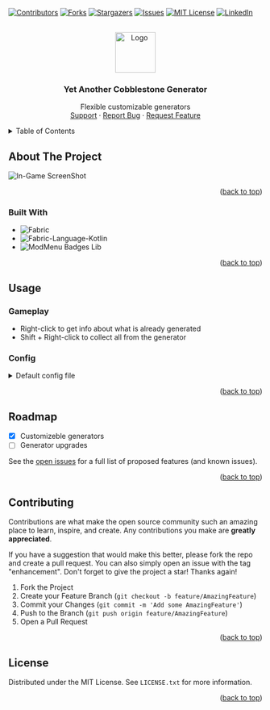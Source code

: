 <a name="readme-top"></a>

[![Contributors][contributors-shield]][contributors-url]
[![Forks][forks-shield]][forks-url]
[![Stargazers][stars-shield]][stars-url]
[![Issues][issues-shield]][issues-url]
[![MIT License][license-shield]][license-url]
[![LinkedIn][linkedin-shield]][linkedin-url]

<br />
<div align="center">
  <a href="https://github.com/syorito-hatsuki/yet-another-cobble">
    <img src="https://github.com/syorito-hatsuki/yet-another-cobble-gen/blob/1.20/src/main/resources/assets/yacg/icon.png" alt="Logo" width="80" height="80">
  </a>

<h3 align="center">Yet Another Cobblestone Generator</h3>

  <p align="center">
    Flexible customizable generators
    <br />
    <a href="https://discord.gg/pbwnMwnUD6">Support</a>
    ·
    <a href="https://github.com/syorito-hatsuki/yet-another-cobble-gen/issues">Report Bug</a>
    ·
    <a href="https://github.com/syorito-hatsuki/yet-another-cobble-gen/issues">Request Feature</a>
  </p>
</div>

<details>
  <summary>Table of Contents</summary>
  <ol>
    <li>
      <a href="#about-the-project">About The Project</a>
      <ul>
        <li><a href="#built-with">Built With</a></li>
      </ul>
    </li>
    <li>
      <a href="#usage">Usage</a>
      <ul>
        <li><a href="#gameplay">Gameplay</a></li>
        <li><a href="#config">Config</a></li>
      </ul>
    </li>
    <li><a href="#roadmap">Roadmap</a></li>
    <li><a href="#contributing">Contributing</a></li>
    <li><a href="#license">License</a></li>
  </ol>
</details>

## About The Project

![In-Game ScreenShot][screenshot]

<p align="right">(<a href="#readme-top">back to top</a>)</p>

### Built With

* ![Fabric][fabric]
* ![Fabric-Language-Kotlin][fabric-language-kotlin]
* ![ModMenu Badges Lib][modmenu-badges-lib]

<p align="right">(<a href="#readme-top">back to top</a>)</p>

## Usage

### Gameplay

* Right-click to get info about what is already generated
* Shift + Right-click to collect all from the generator

### Config

<details>
  <summary>Default config file</summary>
  
  ```json
  {
      "generators": {
          "cobble": [
              {
                  "itemId": "minecraft:cobblestone",
                  "coefficient": 100,
                  "count": 1
              },
              {
                  "itemId": "minecraft:cobbled_deepslate",
                  "coefficient": 30,
                  "count": 1
              },
              {
                  "itemId": "minecraft:mossy_cobblestone",
                  "coefficient": 10,
                  "count": 1
              }
          ],
          "ore": [
              {
                  "itemId": "minecraft:coal_ore",
                  "coefficient": 100,
                  "count": 1
              },
              {
                  "itemId": "minecraft:copper_ore",
                  "coefficient": 70,
                  "count": 1
              },
              {
                  "itemId": "minecraft:iron_ore",
                  "coefficient": 50,
                  "count": 1
              },
              {
                  "itemId": "minecraft:gold_ore",
                  "coefficient": 30,
                  "count": 1
              },
              {
                  "itemId": "minecraft:redstone_ore",
                  "coefficient": 20,
                  "count": 1
              },
              {
                  "itemId": "minecraft:lapis_ore",
                  "coefficient": 20,
                  "count": 1
              },
              {
                  "itemId": "minecraft:diamond_ore",
                  "coefficient": 15,
                  "count": 1
              },
              {
                  "itemId": "minecraft:emerald_ore",
                  "coefficient": 10,
                  "count": 1
              },
              {
                  "itemId": "minecraft:nether_quartz_ore",
                  "coefficient": 5,
                  "count": 1
              }
          ],
          "stone": [
              {
                  "itemId": "minecraft:stone",
                  "coefficient": 100,
                  "count": 1
              },
              {
                  "itemId": "minecraft:diorite",
                  "coefficient": 50,
                  "count": 1
              },
              {
                  "itemId": "minecraft:granite",
                  "coefficient": 50,
                  "count": 1
              },
              {
                  "itemId": "minecraft:andesite",
                  "coefficient": 50,
                  "count": 1
              },
              {
                  "itemId": "minecraft:calcite",
                  "coefficient": 20,
                  "count": 1
              },
              {
                  "itemId": "minecraft:dripstone_block",
                  "coefficient": 20,
                  "count": 1
              },
              {
                  "itemId": "minecraft:deepslate",
                  "coefficient": 5,
                  "count": 1
              }
          ]
      }
  }
  ```
  
</details>

<p align="right">(<a href="#readme-top">back to top</a>)</p>

## Roadmap

- [x] Customizeble generators
- [ ] Generator upgrades

See the [open issues](https://github.com/syorito-hatsuki/yet-another-cobble-gen/issues) for a full list of proposed features (and known issues).

<p align="right">(<a href="#readme-top">back to top</a>)</p>

## Contributing

Contributions are what make the open source community such an amazing place to learn, inspire, and create. Any contributions you make are **greatly appreciated**.

If you have a suggestion that would make this better, please fork the repo and create a pull request. You can also simply open an issue with the tag "enhancement".
Don't forget to give the project a star! Thanks again!

1. Fork the Project
2. Create your Feature Branch (`git checkout -b feature/AmazingFeature`)
3. Commit your Changes (`git commit -m 'Add some AmazingFeature'`)
4. Push to the Branch (`git push origin feature/AmazingFeature`)
5. Open a Pull Request

<p align="right">(<a href="#readme-top">back to top</a>)</p>

## License

Distributed under the MIT License. See `LICENSE.txt` for more information.

<p align="right">(<a href="#readme-top">back to top</a>)</p>

[contributors-shield]: https://img.shields.io/github/contributors/syorito-hatsuki/yet-another-cobble-gen.svg?style=for-the-badge
[contributors-url]: https://github.com/syorito-hatsuki/yet-another-cobble-gen/graphs/contributors
[forks-shield]: https://img.shields.io/github/forks/syorito-hatsuki/yet-another-cobble-gen.svg?style=for-the-badge
[forks-url]: https://github.com/syorito-hatsuki/yet-another-cobble-gen/network/members
[stars-shield]: https://img.shields.io/github/stars/syorito-hatsuki/yet-another-cobble-gen.svg?style=for-the-badge
[stars-url]: https://github.com/syorito-hatsuki/yet-another-cobble-gen/stargazers
[issues-shield]: https://img.shields.io/github/issues/syorito-hatsuki/yet-another-cobble-gen.svg?style=for-the-badge
[issues-url]: https://github.com/syorito-hatsuki/yet-another-cobble-gen/issues
[license-shield]: https://img.shields.io/github/license/syorito-hatsuki/yet-another-cobble-gen.svg?style=for-the-badge
[license-url]: https://github.com/syorito-hatsuki/yet-another-cobble-gen/blob/master/LICENSE.txt
[linkedin-shield]: https://img.shields.io/badge/-LinkedIn-black.svg?style=for-the-badge&logo=linkedin&colorB=555
[linkedin-url]: https://linkedin.com/in/kit-lehto
[screenshot]: https://cdn-raw.modrinth.com/data/xPsKRMUF/images/047a2072ffe8fe5368479d0560eb2bbca2b1ef5f.png
[fabric]: https://img.shields.io/badge/fabric%20api-DBD0B4?style=for-the-badge
[fabric-language-kotlin]: https://img.shields.io/badge/fabric%20kotlin%20language-7F52FF?style=for-the-badge&logo=kotlin&logoColor=white
[modmenu-badges-lib]: https://img.shields.io/badge/modmenu%20badges%20lib-434956?style=for-the-badge
